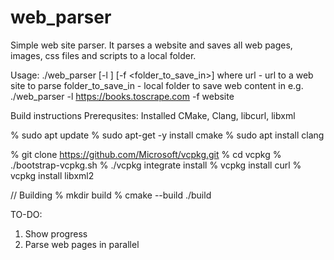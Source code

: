 # web_parser

Simple web site parser. It parses a website and saves all web pages, images, css files and scripts to a local folder.

Usage:
./web_parser [-l <url>] [-f <folder_to_save_in>]
where
url - url to a web site to parse
folder_to_save_in - local folder to save web content in
e.g.
./web_parser -l https://books.toscrape.com -f website

Build instructions
Prerequsites:
  Installed CMake, Clang, libcurl, libxml

  % sudo apt update
  % sudo apt-get -y install cmake
  % sudo apt install clang

  % git clone https://github.com/Microsoft/vcpkg.git
  % cd vcpkg
  % ./bootstrap-vcpkg.sh
  % ./vcpkg integrate install
  % vcpkg install curl
  % vcpkg install libxml2

  // Building
  % mkdir build
  % cmake --build ./build

  TO-DO:
  1. Show progress
  2. Parse web pages in parallel
